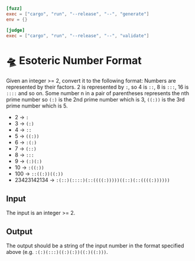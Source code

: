 ```toml
[fuzz]
exec = ["cargo", "run", "--release", "--", "generate"]
env = {}

[judge]
exec = ["cargo", "run", "--release", "--", "validate"]
```

# 🛸 Esoteric Number Format
Given an integer >= 2, convert it to the following format: Numbers are represented by their factors. 2 is represented by `:`, so 4 is `::`, 8 is `:::`, 16 is `::::` and so on. Some number n in a pair of parentheses represents the nth prime number so `(:)` is the 2nd prime number which is 3, `((:))` is the 3rd prime number which is 5.

* 2 -> `:`
* 3 -> `(:)`
* 4 -> `::`
* 5 -> `((:))`
* 6 -> `:(:)`
* 7 -> `(::)`
* 8 -> `:::`
* 9 -> `(:)(:)`
* 10 -> `:((:))`
* 100 -> `::((:))((:))`
* 23423142134 -> `:(::)(::::)(::((((:)))))((::)(::((((:))))))`

## Input
The input is an integer >= 2.

## Output
The output should be a string of the input number in the format specified above (e.g. `:(:)(:::)((:)(:))((:)((:)))`.
